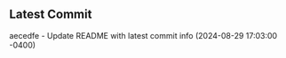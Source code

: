 
## Latest Commit
aecedfe - Update README with latest commit info (2024-08-29 17:03:00 -0400) <Yunxi-Zhou>
